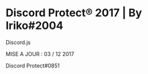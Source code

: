 # Discord Protect® 2017 | By Iriko#2004

Discord.js

MISE A JOUR : 03 / 12 2017

Discord Protect#0851

